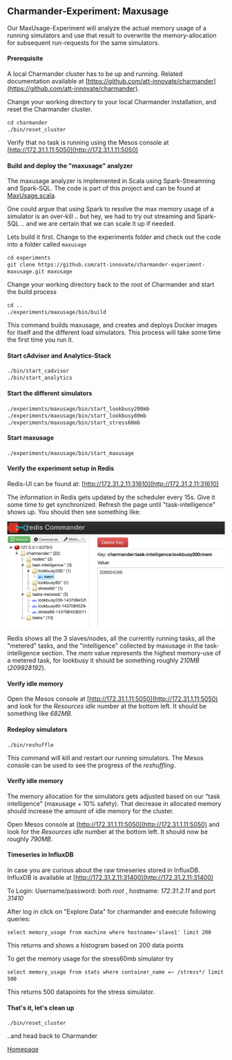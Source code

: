 Charmander-Experiment: Maxusage
--------------------------------

Our MaxUsage-Experiment will analyze the actual memory usage of a running simulators and use that result to overwrite
the memory-allocation for subsequent run-requests for the same simulators.

#### Prerequisite
A local Charmander cluster has to be up and running.
Related documentation available at [https://github.com/att-innovate/charmander](https://github.com/att-innovate/charmander).

Change your working directory to your local Charmander installation, and reset the Charmander cluster.

	cd charmander
	./bin/reset_cluster

Verify that no task is running using the Mesos console at [http://172.31.1.11:5050](http://172.31.1.11:5050)

#### Build and deploy the "maxusage" analyzer
The maxusage analyzer is implemented in Scala using Spark-Streamning and Spark-SQL.
The code is part of this project and can be found at [MaxUsage.scala](https://github.com/att-innovate/charmander-experiment-maxusage/blob/master/analytics/maxusage/src/main/scala/MaxUsage.scala).

One could argue that using Spark to resolve the max memory usage of a simulator is an over-kill .. but hey, we had
to try out streaming and Spark-SQL .. and we are certain that we can scale it up if needed.

Lets build it first. Change to the experiments folder and check out the code into a folder called `maxusage`

	cd experiments
	git clone https://github.com/att-innovate/charmander-experiment-maxusage.git maxusage

Change your working directory back to the root of Charmander and start the build process

	cd ..
    ./experiments/maxusage/bin/build

This command builds maxusage, and creates and deploys Docker images for itself and the different load simulators.
This process will take some time the first time you run it.


#### Start cAdvisor and Analytics-Stack

    ./bin/start_cadvisor
    ./bin/start_analytics

#### Start the different simulators

    ./experiments/maxusage/bin/start_lookbusy200mb
    ./experiments/maxusage/bin/start_lookbusy80mb
    ./experiments/maxusage/bin/start_stress60mb

#### Start maxusage

    ./experiments/maxusage/bin/start_maxusage

#### Verify the experiment setup in Redis

Redis-UI can be found at: [http://172.31.2.11:31610](http://172.31.2.11:31610)

The information in Redis gets updated by the scheduler every 15s. Give it some time to get synchronized. Refresh the page
until "task-intelligence" shows up. You should then see something like:

![image](https://github.com/att-innovate/charmander-experiment-maxusage/blob/master/docs/redis.png?raw=true)

Redis shows all the 3 slaves/nodes, all the currently running tasks, all the "metered" tasks, and the "intelligence" collected
by maxusage in the task-intelligence section. The _mem_ value represents the highest memory-use of a metered task, for lookbusy it should
be something roughly _210MB_ (_209928192_).

#### Verify idle memory

Open the Mesos console at [http://172.31.1.11:5050](http://172.31.1.11:5050) and look for the _Resources_ _idle_ number at the bottom left.
It should be something like _682MB_.

#### Redeploy simulators

    ./bin/reshuffle

This command will kill and restart our running simulators. The Mesos console can be used to see the progress of the _reshuffling_.

#### Verify idle memory

The memory allocation for the simulators gets adjusted based on our "task intelligence" (maxusage + 10% safety).
That decrease in allocated memory should increase the amount of idle memory for the cluster.

Open Mesos console at [http://172.31.1.11:5050](http://172.31.1.11:5050) and look for the _Resources_ _idle_ number at the bottom left.
It should now be roughly _790MB_.

#### Timeseries in InfluxDB

In case you are curious about the raw timeseries stored in InfluxDB. InfluxDB is available at [http://172.31.2.11:31400](http://172.31.2.11:31400)

To Login: Username/password: both _root_ , hostname: _172.31.2.11_ and port _31410_

After log in click on "Explore Data" for charmander and execute following queries:

    select memory_usage from machine where hostname='slave1' limit 200

This returns and shows a histogram based on 200 data points

To get the memory usage for the stress60mb simulator try

    select memory_usage from stats where container_name =~ /stress*/ limit 500

This returns 500 datapoints for the stress simulator.


#### That's it, let's clean up

    ./bin/reset_cluster

..and head back to Charmander

[Homepage](https://github.com/att-innovate/charmander/)

